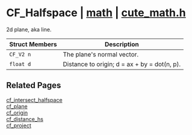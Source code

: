 # CF_Halfspace | [math](https://github.com/RandyGaul/cute_framework/blob/master/docs/math_readme.md) | [cute_math.h](https://github.com/RandyGaul/cute_framework/blob/master/include/cute_math.h)

2d plane, aka line.

Struct Members | Description
--- | ---
`CF_V2 n` | The plane's normal vector.
`float d` | Distance to origin; d = ax + by = dot(n, p).

## Related Pages

[cf_intersect_halfspace](https://github.com/RandyGaul/cute_framework/blob/master/docs/math/cf_intersect_halfspace.md)  
[cf_plane](https://github.com/RandyGaul/cute_framework/blob/master/docs/math/cf_plane.md)  
[cf_origin](https://github.com/RandyGaul/cute_framework/blob/master/docs/math/cf_origin.md)  
[cf_distance_hs](https://github.com/RandyGaul/cute_framework/blob/master/docs/math/cf_distance_hs.md)  
[cf_project](https://github.com/RandyGaul/cute_framework/blob/master/docs/math/cf_project.md)  
